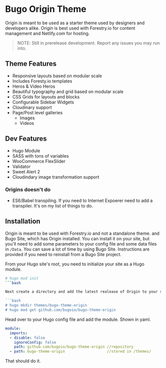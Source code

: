 # Bugo Origin Theme

Origin is meant to be used as a starter theme used by designers and developers alike. Origin is best used with Forestry.io for content management and Netlify.com for hosting.

> NOTE: Still in prerelease development. Report any issues you may run into.

## Theme Features

* Responsive layouts based on modular scale
* Includes Foresty.io templates
* Heros & Video Heros
* Beautiful typography and grid based on modular scale
* CSS Grids for layouts and blocks
* Configurable Sidebar Widgets
* Cloudinary support
* Page/Post level galleries
  * Images
  * Videos

## Dev Features
* Hugo Module
* SASS with tons of variables 
* WooCommerce FlexSlider
* Validator
* Sweet Alert 2
* Cloudindary image transformation support

### Origins doesn't do
* ES6/Babel transpiling. If you need to Internet Expoerer need to add a transpiler. It's on my list of things to do.

## Installation
Origin is meant to be used with Forestry.io and not a standalone theme. and Bugo Site, which has Origin installed. You can install it on your site, but you'll need to add some parameters to your config file and some data files in `/Data`. You can save a lot of time by using Bugo Site. Instructions are provided if you need to reinstall from a Bugo Site project.

From your Hugo site's root, you need to initialize your site as a Hugo module.

```bash
# hugo mod init
```bash

Next create a directory and add the latest realease of Origin to your site's module configuration

```bash
# hugo mkdir themes/bugo-theme-origin
# hugo mod get github.com/bugoio/bugo-theme-origin
```

Head over to your Hugo config file and add the module. Shown in yaml.

```yaml
module:
  imports:
  - disable: false
    ignoreConfig: false
    path: github.com/bugoio/bugo-theme-origin //repository
  - path: bugo-theme-origin                   //stored in /themes/
```

That should do it. 


